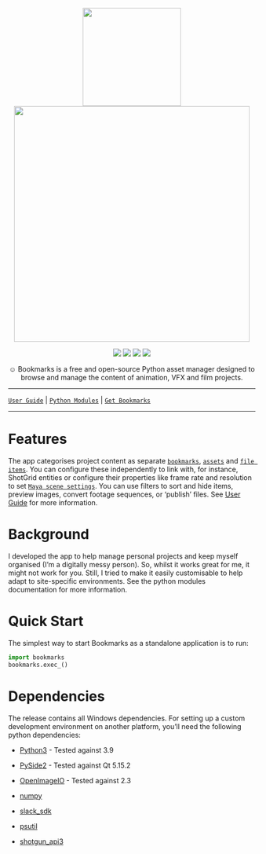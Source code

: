 <p align="center">
  <img width="200" src="https://bookmarks-vfx.com/_static/icon.png">
  <img width="480" src="https://bookmarks-vfx.com/_images/active_bookmark.png">
</p>

<p align="center">
  <img src="https://img.shields.io/badge/Python-3.8%2B-lightgrey">
  <img src="https://img.shields.io/badge/Python-PySide2-lightgrey">
  <img src="https://img.shields.io/badge/Platform-Windows-lightgrey">
  <img src="https://img.shields.io/badge/Version-v0.7.4-green">
</p> 

<p align="center">
  ☺  Bookmarks is a free and open-source Python asset manager designed to browse and manage the content of animation, VFX and film projects.
</p>

---


[`User Guide`](https://bookmarks-vfx.com/guide.html#user-guide)  |  [`Python Modules`](https://bookmarks-vfx.com/modules.html#python-modules)  |  [`Get Bookmarks`](https://bookmarks-vfx.com/guide.html#get-bookmarks)

---

# Features

The app categorises  project content as separate [`bookmarks`](https://bookmarks-vfx.com/modules/items/bookmark_items.html#module-bookmarks.items.bookmark_items),
[`assets`](https://bookmarks-vfx.com/modules/items/asset_items.html#module-bookmarks.items.asset_items) and [`file items`](https://bookmarks-vfx.com/modules/items/file_items.html#module-bookmarks.items.file_items).
You can configure these independently to link with, for instance, ShotGrid entities or
configure their properties like frame rate and resolution to set [`Maya scene settings`](https://bookmarks-vfx.com/modules/maya/plugin.html#module-bookmarks.maya.plugin).
You can use filters to sort and hide items, preview images, convert footage sequences, or ‘publish’ files.
See [User Guide](https://bookmarks-vfx.com/guide.html#user-guide) for more information.

# Background

I developed the app to help manage personal projects and keep myself organised (I’m a digitally messy person). So, whilst it works great for me, it might not work for you. Still, I tried to make it easily customisable to help adapt to site-specific environments. See the python modules documentation for more information.

# Quick Start

The simplest way to start Bookmarks as a standalone application is to run:

```python
import bookmarks
bookmarks.exec_()
```

# Dependencies

The release contains all Windows dependencies. For setting up a custom development environment on another platform, you’ll need the following python dependencies:


* [Python3](https://github.com/python/cpython) -  Tested against 3.9


* [PySide2](https://pypi.org/project/PySide2) - Tested against Qt 5.15.2


* [OpenImageIO](https://github.com/OpenImageIO/oiio) - Tested against 2.3


* [numpy](https://pypi.org/project/numpy)


* [slack_sdk](https://pypi.org/project/slack_sdk)


* [psutil](https://pypi.org/project/psutil)


* [shotgun_api3](https://github.com/shotgunsoftware/python-api)

<!-- note:

* Currently, Windows is the only supported platform (although much of the codebase should be platform-agnostic).
* OpenImageIO does not currently maintain installable python packages. -->
